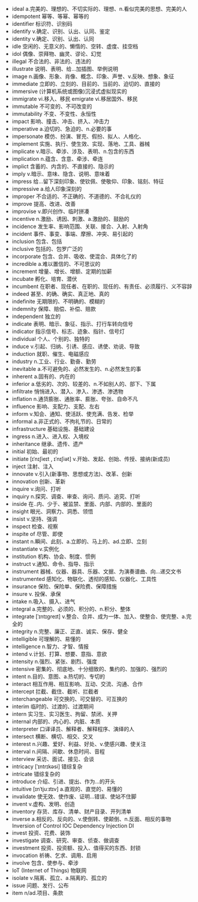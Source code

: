- ideal a.完美的、理想的、不切实际的、理想、n.看似完美的思想、完美的人
- idempotent 幂等、等幂、幂等的
- identifier 标识符、识别码
- identify v.确定、识别、认出、认同、鉴定
- identity v.确定、识别、认出、认同
- idle 空闲的、无意义的、懒惰的、空转、虚度、挂空档
- idol 偶像、崇拜物、幽灵、谬论、幻觉
- illegal 不合法的、非法的、违法的
- illustrate 说明、表明、给...加插图、举例说明
- image n.画像、形象、肖像、概念、印象、声誉、v.反映、想象、象征
- immediate 立即的、立刻的、目前的、当前的、迫切的、直接的
- immersive (计算机系统或图像)沉浸式虚拟现实的
- immigrate vi.移入、移民  emigrate vi.移居国外、移民
- immutable 不可变的、不可改变的
- immutability 不变、不变性、永恒性
- impact 影响、撞击、冲击、挤入、冲击力
- imperative a.迫切的、急迫的、n.必要的事
- impersonate 模仿、扮演、冒充、假扮、拟人、人格化、
- implement 实施、执行、使生效、实现、落地、工具、器械
- implicate v.暗示、牵涉、涉及、表明、n.包含的东西
- implication n.蕴含、含意、牵涉、牵连
- implict 含蓄的、内含的、不直接的、隐示的
- imply v.暗示、意味、隐含、说明、意味着
- impress 给...留下深刻印象、使钦佩、使敬仰、印象、铭刻、特征
- impressive a.给人印象深刻的
- improper 不合适的、不正确的、不道德的、不合礼仪的
- improve 提高、改进、改善
- improvise v.即兴创作、临时拼凑
- incentive n.激励、诱因、刺激、a.激励的、鼓励的
- incidence 发生率、影响范围、关联、接合、入射、入射角
- incident 事件、事变、事端、摩擦、冲突、易引起的
- inclusion 包含、包括
- inclusive 包括的、包罗广泛的
- incorporate 包含、合并、吸收、使混合、具体化了的
- incredible a.难以置信的、不可思议的
- increment 增量、增长、增额、定期的加薪
- incubate 孵化、培育、潜伏
- incumbent 在职者、现任者、在职的、现任的、有责任、必须履行、义不容辞
- indeed 甚至、的确、确实、真正地、真的
- indefinite 无期限的、不明确的、模糊的
- indemnity 保障、赔偿、补偿、赔款
- independent 独立的
- indicate 表明、暗示、象征、指示、打行车转向信号
- indicator 指示信号、标志、迹象、指针、信号灯
- individual 个人、个别的、独特的
- induce v.引起、归纳、引诱、感应、诱使、劝说、导致
- induction 就职、催生、电磁感应
- industry n.工业、行业、勤奋、勤劳
- inevitable a.不可避免的、必然发生的、n.必然发生的事
- inherent a.固有的、内在的
- inferior a.低劣的、次的、较差的、n.不如别人的、部下、下属
- infiltrate 悄悄进入、潜入、渗入、渗透、渗透物
- inflation n.通货膨胀、通胀率、膨胀、夸张、自命不凡
- influence 影响、支配力、支配、左右
- inform v.知会、通知、使活跃、使充满、告发、检举
- informal a.非正式的、不拘礼节的、日常的
- infrastructure 基础设施、基础建设
- ingress n.进入、进入权、入境权
- inheritance 继承、遗传、遗产
- initial 初始、最初的
- initiate [ɪˈnɪʃieɪt , ɪˈnɪʃiət]  v.开始、发起、创始、传授、接纳(新成员)
- inject 注射、注入
- innovate v.引入(新事物、思想或方法)、改革、创新
- innovation 创新、革新
- inquire v.询问、打听
- inquiry n.探究、调查、审查、询问、质问、追究、打听
- inside 在..内、少于、被监禁、里面、内部、内部的、里面的
- insight 眼光、洞察力、洞悉、领悟
- insist v.坚持、强调
- inspect 检查、视察
- inspite of 尽管、即使
- instant n.瞬间、此刻、a.立即的、马上的、ad.立即、立刻
- instantiate v.实例化
- institution 机构、协会、制度、惯例
- instruct v.通知、命令、指导、指示
- instrument 器械、仪器、器具、乐器、文据、为演奏谱曲、向...递交文书
- instrumented 感知化、物联化、透彻的感知、仪器化、工具性
- insurance 保险、保险单、保险费、保障措施
- insure v. 投保、承保
- intake n.吸入、摄入、进气
- integral a.完整的、必须的、积分的、n.积分、整体
- integrate [ˈɪntɪɡreɪt] v.整合、合并、成为一体、加入、使整合、使完整、a.完全的
- integrity n.完整、廉正、正直、诚实、保存、健全
- intelligible 可理解的、易懂的
- intelligence n.智力、才智、情报
- intend v.计划、打算、想要、意指、意欲
- intensity n.强烈、紧张、剧烈、强度
- intensive 密集的、彻底地、十分细致的、集约的、加强的、强烈的
- intent n.目的、意图、a.热切的、专切的
- interact 相互作用、相互影响、互动、交流、沟通、合作
- intercept 拦截、截住、截听、拦截者
- interchangeable 可交换的、可交替的、可互换的
- interim 临时的、过渡的、过渡期间
- intern 实习生、实习医生、拘留、禁闭、关押
- internal 内部的、内心的、内脏、本质
- interpreter 口译译员、解释者、解释程序、演绎的人
- intersect 横断、横切、相交、交叉
- interest n.兴趣、爱好、利益、好处、v.使感兴趣、使关注
- interval n.间隔、间歇、休息时间、音程
- interview 采访、面试、接见、会谈
- intricacy [ˈɪntrɪkəsi] 错综复杂
- intricate 错综复杂的
- introduce 介绍、引进、提出、作为...的开头
- intuitive [ɪnˈtjuːɪtɪv] a.直观的、直觉的、易懂的
- invalidate 使无效、使作废、证明...错误、使站不住脚
- invent v.虚构、发明、创造
- inventory 存货、库存、清单、财产目录、开列清单
- inverse a.相反的、反向的、v.使倒转、使颠倒、n.反面、相反的事物    Inversion of Control IOC    Dependency Injection DI
- invest 投资、花费、装饰
- investigate 调查、研究、审查、侦查、做调查
- investment 投资、投资额、投入、值得买的东西、封锁
- invocation 祈祷、乞求、调用、启用
- involve 包含、使参与、牵涉
- IoT (Internet of Things) 物联网
- isolate v.隔离、孤立、a.隔离的、孤立的
- issue 问题、发行、公布
- item n/ad.项目、条款